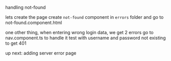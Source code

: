 handling not-found

lets create the page
create `not-found` component in `errors` folder
and go to not-found.component.html

one other thing, when entering wrong login data, we get 2 errors
go to nav.component.ts to handle it
test with username and password not existing to get 401

up next: adding server error page